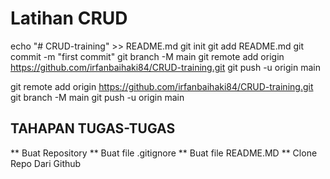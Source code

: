 # Latihan CRUD

echo "# CRUD-training" >> README.md
git init
git add README.md
git commit -m "first commit"
git branch -M main
git remote add origin https://github.com/irfanbaihaki84/CRUD-training.git
git push -u origin main

git remote add origin https://github.com/irfanbaihaki84/CRUD-training.git
git branch -M main
git push -u origin main

## TAHAPAN TUGAS-TUGAS

** Buat Repository
** Buat file .gitignore
** Buat file README.MD
** Clone Repo Dari Github
